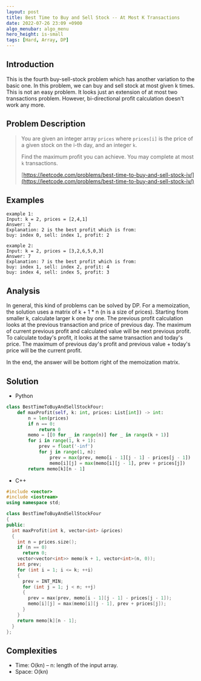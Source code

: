 ```yaml
---
layout: post
title: Best Time to Buy and Sell Stock -- At Most K Transactions
date: 2022-07-26 23:09 +0900
algo_menubar: algo_menu
hero_height: is-small
tags: [Hard, Array, DP]
---
```

## Introduction
This is the fourth buy-sell-stock problem which has another variation to the basic one.
In this problem, we can buy and sell stock at most given k times.
This is not an easy problem.
It looks just an extension of at most two transactions problem.
However, bi-directional profit calculation doesn't work any more.

## Problem Description
> You are given an integer array `prices` where `prices[i]` is the price of a given stock on the i-th day, and an integer `k`.
>
> Find the maximum profit you can achieve. You may complete at most `k` transactions.
> 
> [https://leetcode.com/problems/best-time-to-buy-and-sell-stock-iv/](https://leetcode.com/problems/best-time-to-buy-and-sell-stock-iv/)

## Examples
```
example 1:
Input: k = 2, prices = [2,4,1]
Answer: 2
Explanation: 2 is the best profit which is from:
buy: index 0, sell: index 1, profit: 2
```
```
example 2:
Input: k = 2, prices = [3,2,6,5,0,3]
Answer: 7
Explanation: 7 is the best profit which is from:
buy: index 1, sell: index 2, profit: 4
buy: index 4, sell: index 5, profit: 3
```

## Analysis
In general, this kind of problems can be solved by DP.
For a memoization, the solution uses a matrix of k + 1 * n (n is a size of prices).
Starting from smaller k, calculate larger k one by one.
The previous profit calculation looks at the previous transaction and price of previous day.
The maximum of current previous profit and calculated value will be next previous profit.
To calculate today's profit, it looks at the same transaction and today's price.
The maximum of previous day's profit and previous value + today's price will be the current profit.

In the end, the answer will be bottom right of the memoization matrix.


## Solution
- Python

```python
class BestTimeToBuyAndSellStockFour:
    def maxProfit(self, k: int, prices: List[int]) -> int:
        n = len(prices)
        if n == 0:
            return 0
        memo = [[0 for _ in range(n)] for _ in range(k + 1)]
        for i in range(1, k + 1):
            prev = float('-inf')
            for j in range(1, n):
                prev = max(prev, memo[i - 1][j - 1] - prices[j - 1])
                memo[i][j] = max(memo[i][j - 1], prev + prices[j])
        return memo[k][n - 1]
```
- C++

```cpp
#include <vector>
#include <iostream>
using namespace std;

class BestTimeToBuyAndSellStockFour
{
public:
  int maxProfit(int k, vector<int> &prices)
  {
    int n = prices.size();
    if (n == 0)
      return 0;
    vector<vector<int>> memo(k + 1, vector<int>(n, 0));
    int prev;
    for (int i = 1; i <= k; ++i)
    {
      prev = INT_MIN;
      for (int j = 1; j < n; ++j)
      {
        prev = max(prev, memo[i - 1][j - 1] - prices[j - 1]);
        memo[i][j] = max(memo[i][j - 1], prev + prices[j]);
      }
    }
    return memo[k][n - 1];
  }
};
```

## Complexities
- Time: O(kn) – n: length of the input array.
- Space: O(kn)

